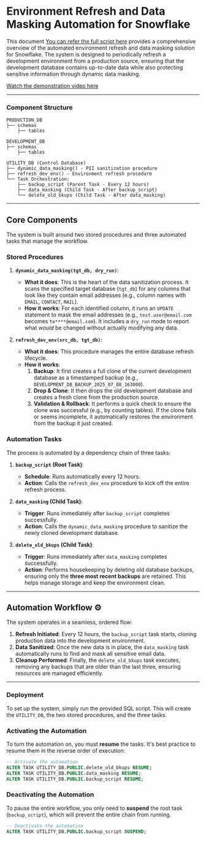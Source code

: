 # Environment Refresh and Data Masking Automation for Snowflake

This document [You can refer the full script here](https://github.com/sparkbrains/data_engineering/blob/main/Snowflake_projects_and_POCs/enviornment_data_refresh_automation_POC/env_refresh_script.md)
provides a comprehensive overview of the automated environment refresh and data masking solution for Snowflake. The system is designed to periodically refresh a development environment from a production source, ensuring that the development database contains up-to-date data while also protecting sensitive information through dynamic data masking.

[Watch the demonstration video here](https://youtu.be/sayayWlLY3M)

-----

### Component Structure
```
PRODUCTION_DB
├── schemas
    ├── tables

DEVELOPMENT_DB
├── schemas
    ├── tables

UTILITY_DB (Control Database)
├── dynamic_data_masking() - PII sanitization procedure
├── refresh_dev_env() - Environment refresh procedure
└── Task Orchestration:
    ├── backup_script (Parent Task - Every 12 hours)
    ├── data_masking (Child Task - After backup_script)
    └── delete_old_bkups (Child Task - After data_masking)
```

-----

## Core Components

The system is built around two stored procedures and three automated tasks that manage the workflow.

### Stored Procedures

1.  **`dynamic_data_masking(tgt_db, dry_run)`**:

      * **What it does**: This is the heart of the data sanitization process. It scans the specified target database (`tgt_db`) for any columns that look like they contain email addresses (e.g., column names with `EMAIL`, `CONTACT`, `MAIL`).
      * **How it works**: For each identified column, it runs an `UPDATE` statement to mask the email addresses (e.g., `test.user@email.com` becomes `te****@email.com`). It includes a `dry_run` mode to report what *would* be changed without actually modifying any data.

2.  **`refresh_dev_env(src_db, tgt_db)`**:

      * **What it does**: This procedure manages the entire database refresh lifecycle.
      * **How it works**:
        1.  **Backup**: It first creates a full clone of the current development database as a timestamped backup (e.g., `DEVELOPMENT_DB_BACKUP_2025_07_08_163000`).
        2.  **Drop & Clone**: It then drops the old development database and creates a fresh clone from the production source.
        3.  **Validation & Rollback**: It performs a quick check to ensure the clone was successful (e.g., by counting tables). If the clone fails or seems incomplete, it automatically restores the environment from the backup it just created.

### Automation Tasks

The process is automated by a dependency chain of three tasks:

1.  **`backup_script` (Root Task)**:

      * **Schedule**: Runs automatically every 12 hours.
      * **Action**: Calls the `refresh_dev_env` procedure to kick off the entire refresh process.

2.  **`data_masking` (Child Task)**:

      * **Trigger**: Runs immediately after `backup_script` completes successfully.
      * **Action**: Calls the `dynamic_data_masking` procedure to sanitize the newly cloned development database.

3.  **`delete_old_bkups` (Child Task)**:

      * **Trigger**: Runs immediately after `data_masking` completes successfully.
      * **Action**: Performs housekeeping by deleting old database backups, ensuring only the **three most recent backups** are retained. This helps manage storage and keep the environment clean.

-----

## Automation Workflow ⚙️

The system operates in a seamless, ordered flow:

1.  **Refresh Initiated**: Every 12 hours, the `backup_script` task starts, cloning production data into the development environment.
2.  **Data Sanitized**: Once the new data is in place, the `data_masking` task automatically runs to find and mask all sensitive email data.
3.  **Cleanup Performed**: Finally, the `delete_old_bkups` task executes, removing any backups that are older than the last three, ensuring resources are managed efficiently.

-----

### Deployment

To set up the system, simply run the provided SQL script. This will create the `UTILITY_DB`, the two stored procedures, and the three tasks.

### Activating the Automation

To turn the automation on, you must **resume** the tasks. It's best practice to resume them in the reverse order of execution:

```sql
-- Activate the automation
ALTER TASK UTILITY_DB.PUBLIC.delete_old_bkups RESUME;
ALTER TASK UTILITY_DB.PUBLIC.data_masking RESUME;
ALTER TASK UTILITY_DB.PUBLIC.backup_script RESUME;
```

### Deactivating the Automation

To pause the entire workflow, you only need to **suspend** the root task (`backup_script`), which will prevent the entire chain from running.

```sql
-- Deactivate the automation
ALTER TASK UTILITY_DB.PUBLIC.backup_script SUSPEND;
```
